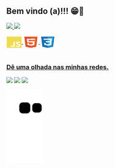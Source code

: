 ## Bem vindo (a)!!! 😁👾

 <div>
   <a href="https://github.com/feborkoski">
   <img height="145em" src="https://github-readme-stats.vercel.app/api?username=feborkoski&show_icons=true&theme=shadow_red&include_all_commits=true&count_private=true"/>
   <img height="120m" src="https://github-readme-stats.vercel.app/api/top-langs/?username=feborkoski&layout=compact&langs_count=6&theme=shadow_red"/>

</div>
<div style="display: inline_block"><br>
  <img align="center" alt="Js" height="30" width="40" src="https://raw.githubusercontent.com/devicons/devicon/master/icons/javascript/javascript-plain.svg">
  <img align="center" alt="HTML" height="30" width="40" src="https://raw.githubusercontent.com/devicons/devicon/master/icons/html5/html5-original.svg">
  <img align="center" alt="CSS" height="30" width="40" src="https://raw.githubusercontent.com/devicons/devicon/master/icons/css3/css3-original.svg">
          
</div>
 
 <br>
 
  ### Dê uma olhada nas minhas redes.
 
<div> 
    <a href="https://instagram.com/feborkoski" target="_blank"><img src="https://img.shields.io/badge/-Instagram-%23E4405F?style=for-the-badge&logo=instagram&logoColor=white" target="_blank"></a>
  <a href = "mailto:feborkoski@gmail.com"><img src="https://img.shields.io/badge/-Gmail-%23333?style=for-the-badge&logo=gmail&logoColor=white" target="_blank"></a>
  <a href="https://www.linkedin.com/in/feborkoski" target="_blank"><img src="https://img.shields.io/badge/-LinkedIn-%230077B5?style=for-the-badge&logo=linkedin&logoColor=white" target="_blank"></a> 

  ![Snake animation](https://github.com/feborkoski/feborkoski/blob/output/github-contribution-grid-snake.svg)

</div>
